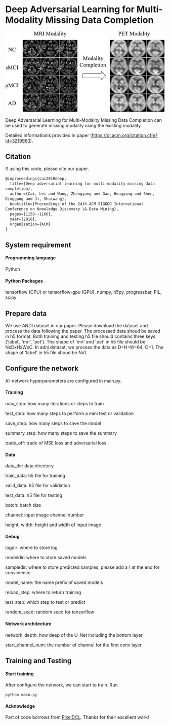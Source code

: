 # Deep Adversarial Learning for Multi-Modality Missing Data Completion

![model](./utils/data.jpg)

Deep Adversarial Learning for Multi-Modality Missing Data Completion can be used to generate missing modality using the existing modality. 

Detailed informationis provided in paper (https://dl.acm.org/citation.cfm?id=3219963).

## Citation

If using this code, please cite our paper.

```
@inproceedings{cai2018deep,
  title={Deep adversarial learning for multi-modality missing data completion},
  author={Cai, Lei and Wang, Zhengyang and Gao, Hongyang and Shen, Dinggang and Ji, Shuiwang},
  booktitle={Proceedings of the 24th ACM SIGKDD International Conference on Knowledge Discovery \& Data Mining},
  pages={1158--1166},
  year={2018},
  organization={ACM}
}
```

## System requirement

#### Programming language
Python 

#### Python Packages
tensorflow (CPU) or tensorflow-gpu (GPU), numpy, h5py, progressbar, PIL, scipy

## Prepare data

We use ANDI dataset in our paper. Please download the dataset and process the data following the paper. The processed data shoud be saved in h5 format. Both training and testing h5 file should contains three keys ('label', 'mri', 'pet'). The shape of 'mri' and 'pet' in h5 file should be NxDxHxWxC. In adni dataset, we process the data as D=H=W=64, C=1. The shape of 'label' in h5 file shoud be Nx1.

## Configure the network

All network hyperparameters are configured in main.py.

#### Training

max_step: how many iterations or steps to train

test_step: how many steps to perform a mini test or validation

save_step: how many steps to save the model

summary_step: how many steps to save the summary

trade_off: trade of MSE loss and adversarial loss

#### Data

data_dir: data directory

train_data: h5 file for training

valid_data: h5 file for validation

test_data: h5 file for testing

batch: batch size

channel: input image channel number

height, width: height and width of input image

#### Debug

logdir: where to store log

modeldir: where to store saved models

sampledir: where to store predicted samples, please add a / at the end for convinience

model_name: the name prefix of saved models

reload_step: where to return training

test_step: which step to test or predict

random_seed: random seed for tensorflow

#### Network architecture

network_depth: how deep of the U-Net including the bottom layer

start_channel_num: the number of channel for the first conv layer

## Training and Testing

#### Start training

After configure the network, we can start to train. Run
```
python main.py
```

#### Acknowledge

Part of code borrows from [PixelDCL](https://github.com/HongyangGao/PixelDCN). Thanks for their excellent work!
